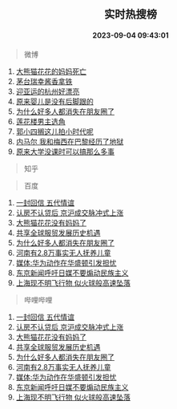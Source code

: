 <div align="center"><h2>实时热搜榜</h2><h4>2023-09-04 09:43:01</h4></div>

> 微博  

1. [大熊猫花花的妈妈死亡](https://s.weibo.com/weibo?q=%23%E5%A4%A7%E7%86%8A%E7%8C%AB%E8%8A%B1%E8%8A%B1%E7%9A%84%E5%A6%88%E5%A6%88%E6%AD%BB%E4%BA%A1%23&t=31&band_rank=1&Refer=top)<br />
2. [茅台瑞幸酱香拿铁](https://s.weibo.com/weibo?q=%23%E8%8C%85%E5%8F%B0%E7%91%9E%E5%B9%B8%E9%85%B1%E9%A6%99%E6%8B%BF%E9%93%81%23&t=31&band_rank=2&Refer=top)<br />
3. [迎亚运的杭州好漂亮](https://s.weibo.com/weibo?q=%23%E8%BF%8E%E4%BA%9A%E8%BF%90%E7%9A%84%E6%9D%AD%E5%B7%9E%E5%A5%BD%E6%BC%82%E4%BA%AE%23&t=31&band_rank=3&Refer=top)<br />
4. [原来婴儿是没有后脚跟的](https://s.weibo.com/weibo?q=%23%E5%8E%9F%E6%9D%A5%E5%A9%B4%E5%84%BF%E6%98%AF%E6%B2%A1%E6%9C%89%E5%90%8E%E8%84%9A%E8%B7%9F%E7%9A%84%23&t=31&band_rank=4&Refer=top)<br />
5. [为什么好多人都消失在朋友圈了](https://s.weibo.com/weibo?q=%23%E4%B8%BA%E4%BB%80%E4%B9%88%E5%A5%BD%E5%A4%9A%E4%BA%BA%E9%83%BD%E6%B6%88%E5%A4%B1%E5%9C%A8%E6%9C%8B%E5%8F%8B%E5%9C%88%E4%BA%86%23&t=31&band_rank=5&Refer=top)<br />
6. [莲花楼男主选角](https://s.weibo.com/weibo?q=%E8%8E%B2%E8%8A%B1%E6%A5%BC%E7%94%B7%E4%B8%BB%E9%80%89%E8%A7%92&t=31&band_rank=6&Refer=top)<br />
7. [郭小四搁这儿拍小时代呢](https://s.weibo.com/weibo?q=%E9%83%AD%E5%B0%8F%E5%9B%9B%E6%90%81%E8%BF%99%E5%84%BF%E6%8B%8D%E5%B0%8F%E6%97%B6%E4%BB%A3%E5%91%A2&t=31&band_rank=7&Refer=top)<br />
8. [内马尔 我和梅西在巴黎经历了地狱](https://s.weibo.com/weibo?q=%E5%86%85%E9%A9%AC%E5%B0%94%20%E6%88%91%E5%92%8C%E6%A2%85%E8%A5%BF%E5%9C%A8%E5%B7%B4%E9%BB%8E%E7%BB%8F%E5%8E%86%E4%BA%86%E5%9C%B0%E7%8B%B1&t=31&band_rank=8&Refer=top)<br />
9. [原来大学没课时可以搞那么多事](https://s.weibo.com/weibo?q=%E5%8E%9F%E6%9D%A5%E5%A4%A7%E5%AD%A6%E6%B2%A1%E8%AF%BE%E6%97%B6%E5%8F%AF%E4%BB%A5%E6%90%9E%E9%82%A3%E4%B9%88%E5%A4%9A%E4%BA%8B&t=31&band_rank=9&Refer=top)<br />

> 知乎  


> 百度  

1. [一封回信 五代情谊](https://www.baidu.com/s?wd=%E4%B8%80%E5%B0%81%E5%9B%9E%E4%BF%A1+%E4%BA%94%E4%BB%A3%E6%83%85%E8%B0%8A&sa=fyb_news&rsv_dl=fyb_news)<br />
2. [认房不认贷后 京沪成交脉冲式上涨](https://www.baidu.com/s?wd=%E8%AE%A4%E6%88%BF%E4%B8%8D%E8%AE%A4%E8%B4%B7%E5%90%8E+%E4%BA%AC%E6%B2%AA%E6%88%90%E4%BA%A4%E8%84%89%E5%86%B2%E5%BC%8F%E4%B8%8A%E6%B6%A8&sa=fyb_news&rsv_dl=fyb_news)<br />
3. [大熊猫花花没有妈妈了](https://www.baidu.com/s?wd=%E5%A4%A7%E7%86%8A%E7%8C%AB%E8%8A%B1%E8%8A%B1%E6%B2%A1%E6%9C%89%E5%A6%88%E5%A6%88%E4%BA%86&sa=fyb_news&rsv_dl=fyb_news)<br />
4. [共享全球服贸发展历史机遇](https://www.baidu.com/s?wd=%E5%85%B1%E4%BA%AB%E5%85%A8%E7%90%83%E6%9C%8D%E8%B4%B8%E5%8F%91%E5%B1%95%E5%8E%86%E5%8F%B2%E6%9C%BA%E9%81%87&sa=fyb_news&rsv_dl=fyb_news)<br />
5. [为什么好多人都消失在朋友圈了](https://www.baidu.com/s?wd=%E4%B8%BA%E4%BB%80%E4%B9%88%E5%A5%BD%E5%A4%9A%E4%BA%BA%E9%83%BD%E6%B6%88%E5%A4%B1%E5%9C%A8%E6%9C%8B%E5%8F%8B%E5%9C%88%E4%BA%86&sa=fyb_news&rsv_dl=fyb_news)<br />
6. [河南有2.8万事实无人抚养儿童](https://www.baidu.com/s?wd=%E6%B2%B3%E5%8D%97%E6%9C%892.8%E4%B8%87%E4%BA%8B%E5%AE%9E%E6%97%A0%E4%BA%BA%E6%8A%9A%E5%85%BB%E5%84%BF%E7%AB%A5&sa=fyb_news&rsv_dl=fyb_news)<br />
7. [媒体:华为动作在华盛顿引发担忧](https://www.baidu.com/s?wd=%E5%AA%92%E4%BD%93%3A%E5%8D%8E%E4%B8%BA%E5%8A%A8%E4%BD%9C%E5%9C%A8%E5%8D%8E%E7%9B%9B%E9%A1%BF%E5%BC%95%E5%8F%91%E6%8B%85%E5%BF%A7&sa=fyb_news&rsv_dl=fyb_news)<br />
8. [东京新闻呼吁日媒不要煽动民族主义](https://www.baidu.com/s?wd=%E4%B8%9C%E4%BA%AC%E6%96%B0%E9%97%BB%E5%91%BC%E5%90%81%E6%97%A5%E5%AA%92%E4%B8%8D%E8%A6%81%E7%85%BD%E5%8A%A8%E6%B0%91%E6%97%8F%E4%B8%BB%E4%B9%89&sa=fyb_news&rsv_dl=fyb_news)<br />
9. [上海现不明飞行物 似火球般高速坠落](https://www.baidu.com/s?wd=%E4%B8%8A%E6%B5%B7%E7%8E%B0%E4%B8%8D%E6%98%8E%E9%A3%9E%E8%A1%8C%E7%89%A9+%E4%BC%BC%E7%81%AB%E7%90%83%E8%88%AC%E9%AB%98%E9%80%9F%E5%9D%A0%E8%90%BD&sa=fyb_news&rsv_dl=fyb_news)<br />

> 哔哩哔哩  

1. [一封回信 五代情谊](https://www.baidu.com/s?wd=%E4%B8%80%E5%B0%81%E5%9B%9E%E4%BF%A1+%E4%BA%94%E4%BB%A3%E6%83%85%E8%B0%8A&sa=fyb_news&rsv_dl=fyb_news)<br />
2. [认房不认贷后 京沪成交脉冲式上涨](https://www.baidu.com/s?wd=%E8%AE%A4%E6%88%BF%E4%B8%8D%E8%AE%A4%E8%B4%B7%E5%90%8E+%E4%BA%AC%E6%B2%AA%E6%88%90%E4%BA%A4%E8%84%89%E5%86%B2%E5%BC%8F%E4%B8%8A%E6%B6%A8&sa=fyb_news&rsv_dl=fyb_news)<br />
3. [大熊猫花花没有妈妈了](https://www.baidu.com/s?wd=%E5%A4%A7%E7%86%8A%E7%8C%AB%E8%8A%B1%E8%8A%B1%E6%B2%A1%E6%9C%89%E5%A6%88%E5%A6%88%E4%BA%86&sa=fyb_news&rsv_dl=fyb_news)<br />
4. [共享全球服贸发展历史机遇](https://www.baidu.com/s?wd=%E5%85%B1%E4%BA%AB%E5%85%A8%E7%90%83%E6%9C%8D%E8%B4%B8%E5%8F%91%E5%B1%95%E5%8E%86%E5%8F%B2%E6%9C%BA%E9%81%87&sa=fyb_news&rsv_dl=fyb_news)<br />
5. [为什么好多人都消失在朋友圈了](https://www.baidu.com/s?wd=%E4%B8%BA%E4%BB%80%E4%B9%88%E5%A5%BD%E5%A4%9A%E4%BA%BA%E9%83%BD%E6%B6%88%E5%A4%B1%E5%9C%A8%E6%9C%8B%E5%8F%8B%E5%9C%88%E4%BA%86&sa=fyb_news&rsv_dl=fyb_news)<br />
6. [河南有2.8万事实无人抚养儿童](https://www.baidu.com/s?wd=%E6%B2%B3%E5%8D%97%E6%9C%892.8%E4%B8%87%E4%BA%8B%E5%AE%9E%E6%97%A0%E4%BA%BA%E6%8A%9A%E5%85%BB%E5%84%BF%E7%AB%A5&sa=fyb_news&rsv_dl=fyb_news)<br />
7. [媒体:华为动作在华盛顿引发担忧](https://www.baidu.com/s?wd=%E5%AA%92%E4%BD%93%3A%E5%8D%8E%E4%B8%BA%E5%8A%A8%E4%BD%9C%E5%9C%A8%E5%8D%8E%E7%9B%9B%E9%A1%BF%E5%BC%95%E5%8F%91%E6%8B%85%E5%BF%A7&sa=fyb_news&rsv_dl=fyb_news)<br />
8. [东京新闻呼吁日媒不要煽动民族主义](https://www.baidu.com/s?wd=%E4%B8%9C%E4%BA%AC%E6%96%B0%E9%97%BB%E5%91%BC%E5%90%81%E6%97%A5%E5%AA%92%E4%B8%8D%E8%A6%81%E7%85%BD%E5%8A%A8%E6%B0%91%E6%97%8F%E4%B8%BB%E4%B9%89&sa=fyb_news&rsv_dl=fyb_news)<br />
9. [上海现不明飞行物 似火球般高速坠落](https://www.baidu.com/s?wd=%E4%B8%8A%E6%B5%B7%E7%8E%B0%E4%B8%8D%E6%98%8E%E9%A3%9E%E8%A1%8C%E7%89%A9+%E4%BC%BC%E7%81%AB%E7%90%83%E8%88%AC%E9%AB%98%E9%80%9F%E5%9D%A0%E8%90%BD&sa=fyb_news&rsv_dl=fyb_news)<br />
